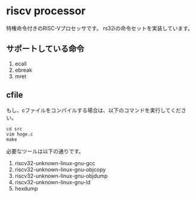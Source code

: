 # riscv processor

特権命令付きのRISC-Vプロセッサです。
rs32iの命令セットを実装しています。

## サポートしている命令
1. ecall
2. ebreak
3. mret

## cfile
もし、cファイルをコンパイルする場合は、以下のコマンドを実行してください。
```
cd src
vim hoge.c
make
```

必要なツールは以下の通りです。
1. riscv32-unknown-linux-gnu-gcc
2. riscv32-unknown-linux-gnu-objcopy
3. riscv32-unknown-linux-gnu-objdump
4. riscv32-unknown-linux-gnu-ld
5. hexdump

